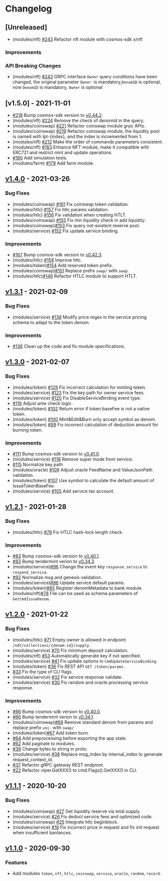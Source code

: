 <!--
Guiding Principles:

Changelogs are for humans, not machines.
There should be an entry for every single version.
The same types of changes should be grouped.
Versions and sections should be linkable.
The latest version comes first.
The release date of each version is displayed.
Mention whether you follow Semantic Versioning.

Usage:

Change log entries are to be added to the Unreleased section under the
appropriate stanza (see below). Each entry should ideally include a tag and
the Github issue reference in the following format:

* (<tag>) \#<issue-number> message

The issue numbers will later be link-ified during the release process so you do
not have to worry about including a link manually, but you can if you wish.

Types of changes (Stanzas):

"Features" for new features.
"Improvements" for changes in existing functionality.
"Deprecated" for soon-to-be removed features.
"Bug Fixes" for any bug fixes.
"Client Breaking" for breaking CLI commands and REST routes used by end-users.
"API Breaking" for breaking exported APIs used by developers building on SDK.
"State Machine Breaking" for any changes that result in a different AppState given same genesisState and txList.

Ref: https://keepachangelog.com/en/1.0.0/
-->

# Changelog

## [Unreleased]
* (modules/nft)  [\#243](https://github.com/irisnet/irismod/pull/243) Refactor nft module with cosmos-sdk x/nft

### Improvements

### API Breaking Changes
* (modules/nft)  [\#243](https://github.com/irisnet/irismod/pull/243) GRPC interface `Owner` query conditions have been changed, the original parameter `Owner `is mandatory,`DenomID` is optional, now `DenomID` is mandatory, `Owner` is optional

## [v1.5.0] - 2021-11-01

* [\#218](https://github.com/irisnet/irismod/pull/218) Bump cosmos-sdk version to [v0.44.2](https://github.com/cosmos/cosmos-sdk/releases/tag/v0.44.2).
* (modules/nft) [\#224](https://github.com/irisnet/irismod/pull/224) Remove the check of denomId in the query.
* (modules/coinswap) [\#221](https://github.com/irisnet/irismod/pull/221) Refactor coinswap module grpc APIs.
* (modules/coinswap) [\#219](https://github.com/irisnet/irismod/pull/219) Refactor coinswap module, the liquidity pool is named with lpt-{index}, and the index is incremented from 1.
* (modules/nft) [\#212](https://github.com/irisnet/irismod/pull/212) Make the order of commands parameters consistent.
* (modules/nft) [\#183](https://github.com/irisnet/irismod/issues/183) Enhance NFT module, make it compatible with ERC721 and restrict mint and update operations.
* [\#180](https://github.com/irisnet/irismod/issues/180) Add simulation tests. 
* (modules/farm) [\#179](https://github.com/irisnet/irismod/issues/179) Add farm module.

## [v1.4.0] - 2021-03-26

### Bug Fixes

* (modules/coinswap) [\#161](https://github.com/irisnet/irismod/pull/161) Fix coinswap token validation.
* (modules/htlc) [\#157](https://github.com/irisnet/irismod/pull/157) Fix htlc params validation.
* (modules/htlc) [\#156](https://github.com/irisnet/irismod/pull/156) Fix validation when creating HTLT.
* (modules/coinswap) [\#155](https://github.com/irisnet/irismod/pull/155) Fix min liquidity check in add liquidity.
* (modules/coinswap)[\#153](https://github.com/irisnet/irismod/pull/151) Fix query not-existent reserve pool.
* (modules/service) [\#152](https://github.com/irisnet/irismod/pull/152) Fix update service binding.

### Improvements

* [\#167](https://github.com/irisnet/irismod/pull/167) Bump cosmos-sdk version to [v0.42.3](https://github.com/cosmos/cosmos-sdk/releases/tag/v0.42.3).
* (modules/htlc) [\#158](https://github.com/irisnet/irismod/pull/158) Improve htlc.
* (modules/token)[\#154](https://github.com/irisnet/irismod/pull/154) Add reserved token prefix.
* (modules/coinswap)[\#151](https://github.com/irisnet/irismod/pull/151) Replace prefix `swap/` with `swap`.
* (modules/htlc)[\#146](https://github.com/irisnet/irismod/pull/146) Refactor HTLC module to support HTLT.

## [v1.3.1] - 2021-02-09

### Bug Fixes

* (modules/service) [\#138](https://github.com/irisnet/irismod/pull/138) Modify price regex in the service pricing schema to adapt to the token denom.

### Improvements

* [\#136](https://github.com/irisnet/irismod/issues/136) Clean up the code and fix module specifications.

## [v1.3.0] - 2021-02-07

### Bug Fixes

* (modules/token) [\#129](https://github.com/irisnet/irismod/pull/129) Fix incorrect calculation for minting token.
* (modules/service) [\#123](https://github.com/irisnet/irismod/pull/123) Fix the key path for owner service fees.
* (modules/service) [\#120](https://github.com/irisnet/irismod/pull/120) Fix DisableServiceBinding event type.
* [\#116](https://github.com/irisnet/irismod/pull/116) Adjust ante check logic.
* (modules/token) [\#102](https://github.com/irisnet/irismod/issues/102) Return error if token baseFee is not a native token.
* (modules/token) [\#100](https://github.com/irisnet/irismod/issues/100) Mint&Edit&Burn only accept symbol as denom.
* (modules/token) [\#99](https://github.com/irisnet/irismod/issues/99) Fix incorrect calculation of deduction amount for burning token.

### Improvements

* [\#111](https://github.com/irisnet/irismod/pull/111) Bump cosmos-sdk version to [v0.41.0](https://github.com/cosmos/cosmos-sdk/releases/tag/v0.41.0).
* (modules/service) [\#118](https://github.com/irisnet/irismod/pull/118) Remove super mode from service.
* [\#115](https://github.com/irisnet/irismod/pull/115) Normalize key path
* (modules/oracle) [\#109](https://github.com/irisnet/irismod/pull/109) Adjust oracle FeedName and ValueJsonPath validation.
* (modules/token) [\#107](https://github.com/irisnet/irismod/issues/107) Use symbol to calculate the default amount of IssueTokenBaseFee.
* (modules/service) [\#105](https://github.com/irisnet/irismod/pull/105) Add service tax account.

## [v1.2.1] - 2021-01-28

### Bug Fixes

* (modules/htlc) [\#79](https://github.com/irisnet/irismod/pull/79) Fix HTLC hash-lock length check.

### Improvements

* [\#83](https://github.com/irisnet/irismod/pull/83) Bump cosmos-sdk version to [v0.40.1](https://github.com/cosmos/cosmos-sdk/releases/tag/v0.40.1).
* [\#83](https://github.com/irisnet/irismod/pull/83) Bump tendermint verion to [v0.34.3](https://github.com/tendermint/tendermint/releases/tag/v0.34.3).
* (modules/service)[\#96](https://github.com/irisnet/irismod/pull/96) Change the event key `response_service` to `respond_service`.
* [\#92](https://github.com/irisnet/irismod/issues/92) Normalize msg and genesis validation.
* (modules/service)[\#86](https://github.com/irisnet/irismod/pull/86) Update service default params.
* (modules/token)[\#85](https://github.com/irisnet/irismod/pull/85) Register denomMetadata to bank module.
* (modules/nft)[\#78](https://github.com/irisnet/irismod/pull/78) File can be used as schema parameters of `GetCmdIssueDenom`.

## [v1.2.0] - 2021-01-22

### Bug Fixes

* (modules/htlc) [\#71](https://github.com/irisnet/irismod/pull/71) Empty owner is allowed in endpoint `/ndt/collections/{denom-id}/supply`.
* (modules/service) [\#70](https://github.com/irisnet/irismod/pull/70) Fix minimum deposit calculation.
* (modules/nft) [\#53](https://github.com/irisnet/irismod/pull/53) Automatically generate key if not specified.
* (modules/service) [\#41](https://github.com/irisnet/irismod/issues/41) Fix update options in `CmdUpdateServiceBinding`.
* (modules/token) [\#36](https://github.com/irisnet/irismod/pull/36) Fix REST API `GET /token/params` .
* [\#33](https://github.com/irisnet/irismod/pull/33) Fix the type of CLI flags.
* (modules/service) [\#32](https://github.com/irisnet/irismod/pull/32) Fix service response validate.
* (modules/service) [\#30](https://github.com/irisnet/irismod/pull/30) Fix random and oracle processing service response.

### Improvements

* [\#66](https://github.com/irisnet/irismod/pull/66) Bump cosmos-sdk version to [v0.40.0](https://github.com/cosmos/cosmos-sdk/releases/tag/v0.40.0).
* [\#66](https://github.com/irisnet/irismod/pull/66) Bump tendermint verion to [v0.34.1](https://github.com/tendermint/tendermint/releases/tag/v0.34.1).
* (modules/coinswap)[\#68](https://github.com/irisnet/irismod/pull/68) Remove standard denom from params and replace prefix `uni:` with `swap/`
* (modules/token)[\#67](https://github.com/irisnet/irismod/pull/67) Add token burn.
* [\#64](https://github.com/irisnet/irismod/pull/64) Add preprocessing before exporting the app state.
* [\#62](https://github.com/irisnet/irismod/pull/62) Add paginate to modules.
* [\#39](https://github.com/irisnet/irismod/issues/39) Change bytes to string in proto.
* (modules/service) [\#38](https://github.com/irisnet/irismod/pull/38) Replace msg_index by internal_index to generate request_context_id.
* [\#37](https://github.com/irisnet/irismod/issues/37) Refactor gRPC gateway REST endpiont.
* [\#22](https://github.com/irisnet/irismod/issues/22) Refactor viper.GetXXX() to cmd.Flags().GetXXX() in CLI.

## [v1.1.1] - 2020-10-20

### Bug Fixes

* (modules/coinswap) [\#27](https://github.com/irisnet/irismod/issues/27) Get liquidity reserve via total supply.
* (modules/service) [\#26](https://github.com/irisnet/irismod/pull/26) Fix deduct service fees and optimized code.
* (modules/coinswap) [\#25](https://github.com/irisnet/irismod/pull/25) Integrate htlc beginblock.
* (modules/service) [\#18](https://github.com/irisnet/irismod/pull/18) Fix incorrect price in request and fix init request when insufficient banlances.

## [v1.1.0] - 2020-09-30

### Features

* Add modules `token`, `nft`, `htlc`, `coinswap`, `service`, `oracle`, `random`, `record`.

<!-- Release links -->

[v1.1.0]: https://github.com/irisnet/irismod/releases/tag/v1.1.0
[v1.1.1]: https://github.com/irisnet/irismod/releases/tag/v1.1.1
[v1.2.0]: https://github.com/irisnet/irismod/releases/tag/v1.2.0
[v1.2.1]: https://github.com/irisnet/irismod/releases/tag/v1.2.1
[v1.3.0]: https://github.com/irisnet/irismod/releases/tag/v1.3.0
[v1.3.1]: https://github.com/irisnet/irismod/releases/tag/v1.3.1
[v1.4.0]: https://github.com/irisnet/irismod/releases/tag/v1.4.0